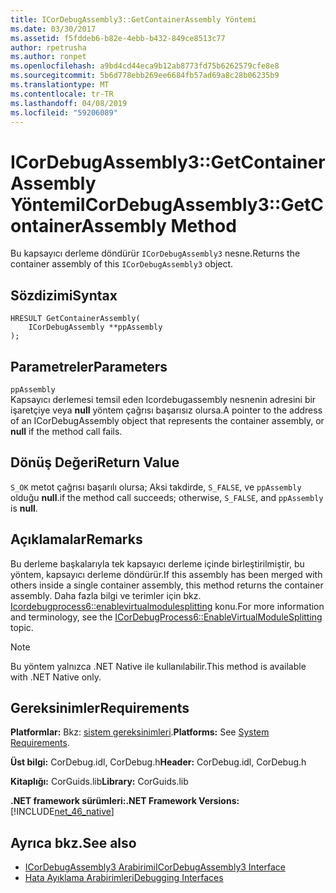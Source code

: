 ```yaml
---
title: ICorDebugAssembly3::GetContainerAssembly Yöntemi
ms.date: 03/30/2017
ms.assetid: f5fddeb6-b82e-4ebb-b432-849ce8513c77
author: rpetrusha
ms.author: ronpet
ms.openlocfilehash: a9bd4cd44eca9b12ab8773fd75b6262579cfe8e8
ms.sourcegitcommit: 5b6d778ebb269ee6684fb57ad69a8c28b06235b9
ms.translationtype: MT
ms.contentlocale: tr-TR
ms.lasthandoff: 04/08/2019
ms.locfileid: "59206089"
---
```

# <a name="icordebugassembly3getcontainerassembly-method"></a><span data-ttu-id="cb750-102">ICorDebugAssembly3::GetContainerAssembly Yöntemi</span><span class="sxs-lookup"><span data-stu-id="cb750-102">ICorDebugAssembly3::GetContainerAssembly Method</span></span>
<span data-ttu-id="cb750-103">Bu kapsayıcı derleme döndürür `ICorDebugAssembly3` nesne.</span><span class="sxs-lookup"><span data-stu-id="cb750-103">Returns the container assembly of this `ICorDebugAssembly3` object.</span></span>  
  
## <a name="syntax"></a><span data-ttu-id="cb750-104">Sözdizimi</span><span class="sxs-lookup"><span data-stu-id="cb750-104">Syntax</span></span>  
  
```  
HRESULT GetContainerAssembly(  
    ICorDebugAssembly **ppAssembly  
);  
```  
  
## <a name="parameters"></a><span data-ttu-id="cb750-105">Parametreler</span><span class="sxs-lookup"><span data-stu-id="cb750-105">Parameters</span></span>  
 `ppAssembly`  
 <span data-ttu-id="cb750-106">Kapsayıcı derlemesi temsil eden Icordebugassembly nesnenin adresini bir işaretçiye veya **null** yöntem çağrısı başarısız olursa.</span><span class="sxs-lookup"><span data-stu-id="cb750-106">A pointer to the address of an ICorDebugAssembly object that represents the container assembly, or **null** if the method call fails.</span></span>  
  
## <a name="return-value"></a><span data-ttu-id="cb750-107">Dönüş Değeri</span><span class="sxs-lookup"><span data-stu-id="cb750-107">Return Value</span></span>  
 `S_OK` <span data-ttu-id="cb750-108">metot çağrısı başarılı olursa; Aksi takdirde, `S_FALSE`, ve `ppAssembly` olduğu **null**.</span><span class="sxs-lookup"><span data-stu-id="cb750-108">if the method call succeeds; otherwise, `S_FALSE`, and `ppAssembly` is **null**.</span></span>  
  
## <a name="remarks"></a><span data-ttu-id="cb750-109">Açıklamalar</span><span class="sxs-lookup"><span data-stu-id="cb750-109">Remarks</span></span>  
 <span data-ttu-id="cb750-110">Bu derleme başkalarıyla tek kapsayıcı derleme içinde birleştirilmiştir, bu yöntem, kapsayıcı derleme döndürür.</span><span class="sxs-lookup"><span data-stu-id="cb750-110">If this assembly has been merged with others inside a single container assembly, this method returns the container assembly.</span></span> <span data-ttu-id="cb750-111">Daha fazla bilgi ve terimler için bkz. [Icordebugprocess6::enablevirtualmodulesplitting](../../../../docs/framework/unmanaged-api/debugging/icordebugprocess6-enablevirtualmodulesplitting-method.md) konu.</span><span class="sxs-lookup"><span data-stu-id="cb750-111">For more information and terminology, see the [ICorDebugProcess6::EnableVirtualModuleSplitting](../../../../docs/framework/unmanaged-api/debugging/icordebugprocess6-enablevirtualmodulesplitting-method.md) topic.</span></span>  
  
> [!NOTE]
>  <span data-ttu-id="cb750-112">Bu yöntem yalnızca .NET Native ile kullanılabilir.</span><span class="sxs-lookup"><span data-stu-id="cb750-112">This method is available with .NET Native only.</span></span>  
  
## <a name="requirements"></a><span data-ttu-id="cb750-113">Gereksinimler</span><span class="sxs-lookup"><span data-stu-id="cb750-113">Requirements</span></span>  
 <span data-ttu-id="cb750-114">**Platformlar:** Bkz: [sistem gereksinimleri](../../../../docs/framework/get-started/system-requirements.md).</span><span class="sxs-lookup"><span data-stu-id="cb750-114">**Platforms:** See [System Requirements](../../../../docs/framework/get-started/system-requirements.md).</span></span>  
  
 <span data-ttu-id="cb750-115">**Üst bilgi:** CorDebug.idl, CorDebug.h</span><span class="sxs-lookup"><span data-stu-id="cb750-115">**Header:** CorDebug.idl, CorDebug.h</span></span>  
  
 <span data-ttu-id="cb750-116">**Kitaplığı:** CorGuids.lib</span><span class="sxs-lookup"><span data-stu-id="cb750-116">**Library:** CorGuids.lib</span></span>  
  
 **<span data-ttu-id="cb750-117">.NET framework sürümleri:</span><span class="sxs-lookup"><span data-stu-id="cb750-117">.NET Framework Versions:</span></span>** [!INCLUDE[net_46_native](../../../../includes/net-46-native-md.md)]  
  
## <a name="see-also"></a><span data-ttu-id="cb750-118">Ayrıca bkz.</span><span class="sxs-lookup"><span data-stu-id="cb750-118">See also</span></span>

- [<span data-ttu-id="cb750-119">ICorDebugAssembly3 Arabirimi</span><span class="sxs-lookup"><span data-stu-id="cb750-119">ICorDebugAssembly3 Interface</span></span>](../../../../docs/framework/unmanaged-api/debugging/icordebugassembly3-interface.md)
- [<span data-ttu-id="cb750-120">Hata Ayıklama Arabirimleri</span><span class="sxs-lookup"><span data-stu-id="cb750-120">Debugging Interfaces</span></span>](../../../../docs/framework/unmanaged-api/debugging/debugging-interfaces.md)
